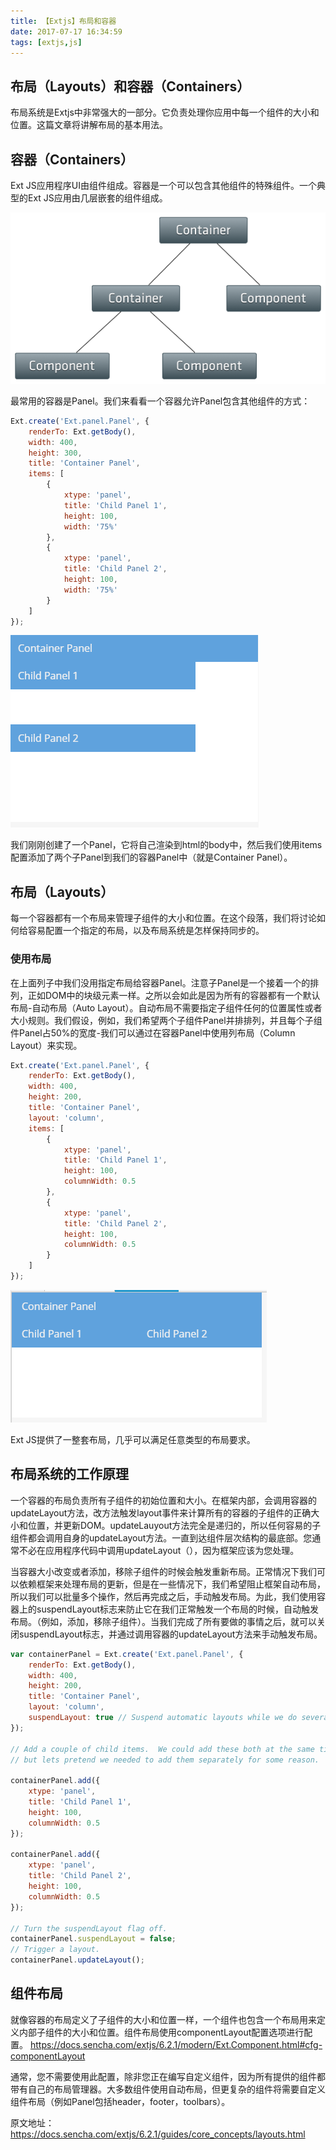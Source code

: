 ```yaml
---
title: 【Extjs】布局和容器
date: 2017-07-17 16:34:59
tags: [extjs,js]
---
```


## 布局（Layouts）和容器（Containers）

布局系统是Extjs中非常强大的一部分。它负责处理你应用中每一个组件的大小和位置。这篇文章将讲解布局的基本用法。


## 容器（Containers）

Ext JS应用程序UI由组件组成。容器是一个可以包含其他组件的特殊组件。一个典型的Ext JS应用由几层嵌套的组件组成。

![logo](extjs-layout-container/component_architecture.png)

最常用的容器是Panel。我们来看看一个容器允许Panel包含其他组件的方式：

```js
Ext.create('Ext.panel.Panel', {
    renderTo: Ext.getBody(),
    width: 400,
    height: 300,
    title: 'Container Panel',
    items: [
        {
            xtype: 'panel',
            title: 'Child Panel 1',
            height: 100,
            width: '75%'
        },
        {
            xtype: 'panel',
            title: 'Child Panel 2',
            height: 100,
            width: '75%'
        }
    ]
});
```

![logo](extjs-layout-container/1.png)

我们刚刚创建了一个Panel，它将自己渲染到html的body中，然后我们使用items配置添加了两个子Panel到我们的容器Panel中（就是Container Panel）。


## 布局（Layouts）

每一个容器都有一个布局来管理子组件的大小和位置。在这个段落，我们将讨论如何给容易配置一个指定的布局，以及布局系统是怎样保持同步的。

### 使用布局

在上面列子中我们没用指定布局给容器Panel。注意子Panel是一个接着一个的排列，正如DOM中的块级元素一样。之所以会如此是因为所有的容器都有一个默认布局-自动布局（Auto Layout）。自动布局不需要指定子组件任何的位置属性或者大小规则。我们假设，例如，我们希望两个子组件Panel并排排列，并且每个子组件Panel占50%的宽度-我们可以通过在容器Panel中使用列布局（Column Layout）来实现。

```js
Ext.create('Ext.panel.Panel', {
    renderTo: Ext.getBody(),
    width: 400,
    height: 200,
    title: 'Container Panel',
    layout: 'column',
    items: [
        {
            xtype: 'panel',
            title: 'Child Panel 1',
            height: 100,
            columnWidth: 0.5
        },
        {
            xtype: 'panel',
            title: 'Child Panel 2',
            height: 100,
            columnWidth: 0.5
        }
    ]
});
```

![logo](extjs-layout-container/2.png)

Ext JS提供了一整套布局，几乎可以满足任意类型的布局要求。

## 布局系统的工作原理

一个容器的布局负责所有子组件的初始位置和大小。在框架内部，会调用容器的updateLayout方法，改方法触发layout事件来计算所有的容器的子组件的正确大小和位置，并更新DOM。updateLauyout方法完全是递归的，所以任何容易的子组件都会调用自身的updateLayout方法。一直到达组件层次结构的最底部。您通常不必在应用程序代码中调用updateLayout（），因为框架应该为您处理。


当容器大小改变或者添加，移除子组件的时候会触发重新布局。正常情况下我们可以依赖框架来处理布局的更新，但是在一些情况下，我们希望阻止框架自动布局，所以我们可以批量多个操作，然后再完成之后，手动触发布局。为此，我们使用容器上的suspendLayout标志来防止它在我们正常触发一个布局的时候，自动触发布局。（例如，添加，移除子组件）。当我们完成了所有要做的事情之后，就可以关闭suspendLayout标志，并通过调用容器的updateLayout方法来手动触发布局。

```js
var containerPanel = Ext.create('Ext.panel.Panel', {
    renderTo: Ext.getBody(),
    width: 400,
    height: 200,
    title: 'Container Panel',
    layout: 'column',
    suspendLayout: true // Suspend automatic layouts while we do several different things that could trigger a layout on their own
});

// Add a couple of child items.  We could add these both at the same time by passing an array to add(),
// but lets pretend we needed to add them separately for some reason.

containerPanel.add({
    xtype: 'panel',
    title: 'Child Panel 1',
    height: 100,
    columnWidth: 0.5
});

containerPanel.add({
    xtype: 'panel',
    title: 'Child Panel 2',
    height: 100,
    columnWidth: 0.5
});

// Turn the suspendLayout flag off.
containerPanel.suspendLayout = false;
// Trigger a layout.
containerPanel.updateLayout();
```

## 组件布局

就像容器的布局定义了子组件的大小和位置一样，一个组件也包含一个布局用来定义内部子组件的大小和位置。组件布局使用componentLayout配置选项进行配置。
https://docs.sencha.com/extjs/6.2.1/modern/Ext.Component.html#cfg-componentLayout

通常，您不需要使用此配置，除非您正在编写自定义组件，因为所有提供的组件都带有自己的布局管理器。大多数组件使用自动布局，但更复杂的组件将需要自定义组件布局（例如Panel包括header，footer，toolbars）。

原文地址：https://docs.sencha.com/extjs/6.2.1/guides/core_concepts/layouts.html
